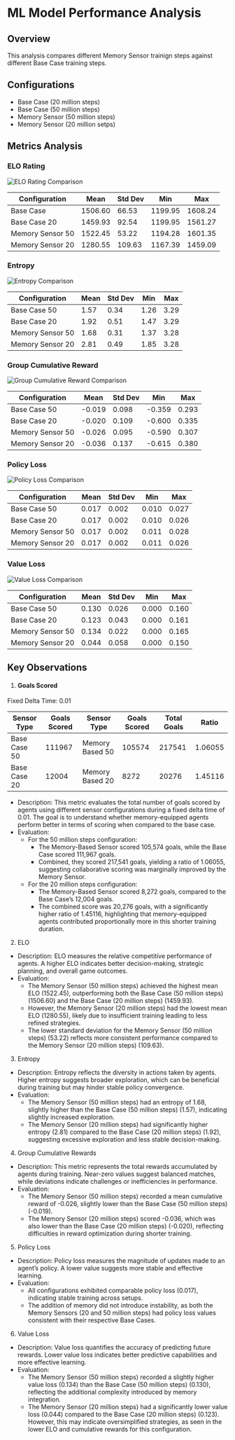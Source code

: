 # ML Model Performance Analysis

## Overview

This analysis compares different Memory Sensor trainign steps against different Base Case training steps.

## Configurations

- Base Case (20 million steps)
- Base Case (50 million steps)
- Memory Sensor (50 million steps)
- Memory Sensor (20 million setps)

## Metrics Analysis

### ELO Rating

![ELO Rating Comparison](ELO_comparison.png)

| Configuration         | Mean    | Std Dev | Min     | Max     |
| --------------------- | ------- | ------- | ------- | ------- |
| Base Case             | 1506.60 | 66.53   | 1199.95 | 1608.24 |
| Base Case 20          | 1459.93 | 92.54   | 1199.95 | 1561.27 |
| Memory Sensor 50      | 1522.45 | 53.22   | 1194.28 | 1601.35 |
| Memory Sensor 20      | 1280.55 | 109.63  | 1167.39 | 1459.09 |



### Entropy

![Entropy Comparison](Entropy_comparison.png)

| Configuration         | Mean | Std Dev | Min  | Max  |
| --------------------- | ---- | ------- | ---- | ---- |
| Base Case 50          | 1.57 | 0.34    | 1.26 | 3.29 |
| Base Case 20          | 1.92 | 0.51    | 1.47 | 3.29 |
| Memory Sensor 50      | 1.68 | 0.31    | 1.37 | 3.28 |
| Memory Sensor 20      | 2.81 | 0.49    | 1.85 | 3.28 |


### Group Cumulative Reward

![Group Cumulative Reward Comparison](Group_Cumulative_reward_comparison.png)

| Configuration         | Mean   | Std Dev | Min    | Max   |
| --------------------- | ------ | ------- | ------ | ----- |
| Base Case 50          | -0.019 | 0.098   | -0.359 | 0.293 |
| Base Case 20          | -0.020 | 0.109   | -0.600 | 0.335 |
| Memory Sensor 50      | -0.026 | 0.095   | -0.590 | 0.307 |
| Memory Sensor 20      | -0.036 | 0.137   | -0.615 | 0.380 |

### Policy Loss

![Policy Loss Comparison](Policy_Loss_comparison.png)

| Configuration         | Mean  | Std Dev | Min   | Max   |
| --------------------- | ----- | ------- | ----- | ----- |
| Base Case 50            | 0.017 | 0.002   | 0.010 | 0.027 |
| Base Case 20          | 0.017 | 0.002   | 0.010 | 0.026 |
| Memory Sensor 50      | 0.017 | 0.002   | 0.011 | 0.028  |
| Memory Sensor 20      | 0.017 | 0.002   | 0.011 | 0.026 |

### Value Loss

![Value Loss Comparison](Value_Loss_comparison.png)

| Configuration         | Mean  | Std Dev | Min   | Max   |
| --------------------- | ----- | ------- | ----- | ----- |
| Base Case 50          | 0.130 | 0.026   | 0.000 | 0.160 |
| Base Case 20          | 0.123 | 0.043   | 0.000 | 0.161 |
| Memory Sensor 50      | 0.134 | 0.022   | 0.000 | 0.165 |
| Memory Sensor 20      | 0.044 | 0.058   | 0.000 | 0.150 |

## Key Observations

1. #### Goals Scored
Fixed Delta Time: 0.01

| Sensor Type   | Goals Scored  | Sensor Type      | Goals Scored   | Total Goals   | Ratio   | 
| ------------- | ------------- | ---------------- | -------------- | ------------- | ------- |
| Base Case 50  | 111967        | Memory Based 50  | 105574         | 217541        | 1.06055 |
| Base Case 20  | 12004         | Memory Based 20  | 8272           | 20276         | 1.45116 |

- Description:
This metric evaluates the total number of goals scored by agents using different sensor configurations during a fixed delta time of 0.01. The goal is to understand whether memory-equipped agents perform better in terms of scoring when compared to the base case.
- Evaluation:
    - For the 50 million steps configuration:
        - The Memory-Based Sensor scored 105,574 goals, while the Base Case scored 111,967 goals.
        - Combined, they scored 217,541 goals, yielding a ratio of 1.06055, suggesting collaborative scoring was marginally improved by the Memory Sensor.
    - For the 20 million steps configuration:
        - The Memory-Based Sensor scored 8,272 goals, compared to the Base Case’s 12,004 goals.
        - The combined score was 20,276 goals, with a significantly higher ratio of 1.45116, highlighting that memory-equipped agents contributed proportionally more in this shorter training duration.

2. ELO
- Description:
ELO measures the relative competitive performance of agents. A higher ELO indicates better decision-making, strategic planning, and overall game outcomes.
- Evaluation:
    - The Memory Sensor (50 million steps) achieved the highest mean ELO (1522.45), outperforming both the Base Case (50 million steps) (1506.60) and the Base Case (20 million steps) (1459.93).
    - However, the Memory Sensor (20 million steps) had the lowest mean ELO (1280.55), likely due to insufficient training leading to less refined strategies.
    - The lower standard deviation for the Memory Sensor (50 million steps) (53.22) reflects more consistent performance compared to the Memory Sensor (20 million steps) (109.63).

3. Entropy
- Description:
Entropy reflects the diversity in actions taken by agents. Higher entropy suggests broader exploration, which can be beneficial during training but may hinder stable policy convergence.
- Evaluation:
    - The Memory Sensor (50 million steps) had an entropy of 1.68, slightly higher than the Base Case (50 million steps) (1.57), indicating slightly increased exploration.
    - The Memory Sensor (20 million steps) had significantly higher entropy (2.81) compared to the Base Case (20 million steps) (1.92), suggesting excessive exploration and less stable decision-making.

4. Group Cumulative Rewards
- Description:
This metric represents the total rewards accumulated by agents during training. Near-zero values suggest balanced matches, while deviations indicate challenges or inefficiencies in performance.
- Evaluation:
    - The Memory Sensor (50 million steps) recorded a mean cumulative reward of -0.026, slightly lower than the Base Case (50 million steps) (-0.019).
    - The Memory Sensor (20 million steps) scored -0.036, which was also lower than the Base Case (20 million steps) (-0.020), reflecting difficulties in reward optimization during shorter training.

5. Policy Loss
- Description:
Policy loss measures the magnitude of updates made to an agent’s policy. A lower value suggests more stable and effective learning.
- Evaluation:
    - All configurations exhibited comparable policy loss (0.017), indicating stable training across setups.
    - The addition of memory did not introduce instability, as both the Memory Sensors (20 and 50 million steps) had policy loss values consistent with their respective Base Cases.

6. Value Loss
- Description:
Value loss quantifies the accuracy of predicting future rewards. Lower value loss indicates better predictive capabilities and more effective learning.
- Evaluation:
    - The Memory Sensor (50 million steps) recorded a slightly higher value loss (0.134) than the Base Case (50 million steps) (0.130), reflecting the additional complexity introduced by memory integration.
    - The Memory Sensor (20 million steps) had a significantly lower value loss (0.044) compared to the Base Case (20 million steps) (0.123). However, this may indicate oversimplified strategies, as seen in the lower ELO and cumulative rewards for this configuration.